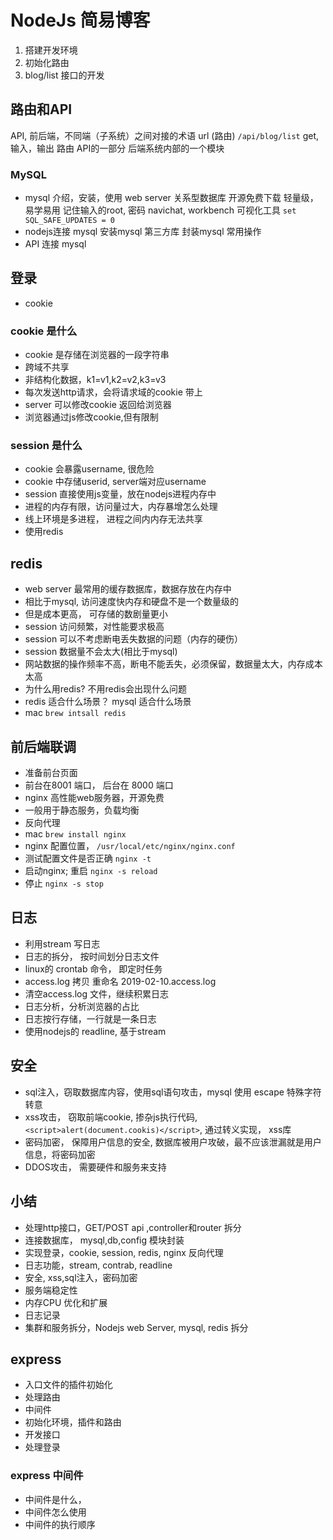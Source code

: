 # NodeJs 简易博客
1. 搭建开发环境
2. 初始化路由
3. blog/list 接口的开发

## 路由和API
API, 前后端，不同端（子系统）之间对接的术语
url (路由) `/api/blog/list` get, 输入，输出
路由
API的一部分
后端系统内部的一个模块

### MySQL
- mysql 介绍，安装，使用
  web server 关系型数据库
  开源免费下载
  轻量级，易学易用
  记住输入的root, 密码 
  navichat, workbench 可视化工具 
  `set SQL_SAFE_UPDATES = 0`
- nodejs连接 mysql
  安装mysql 第三方库
  封装mysql 常用操作
- API 连接 mysql


## 登录
- cookie
  
### cookie 是什么
- cookie 是存储在浏览器的一段字符串
- 跨域不共享
- 非结构化数据，k1=v1,k2=v2,k3=v3
- 每次发送http请求，会将请求域的cookie 带上
- server 可以修改cookie 返回给浏览器
- 浏览器通过js修改cookie,但有限制

### session 是什么
- cookie 会暴露username, 很危险
- cookie 中存储userid, server端对应username
- session 直接使用js变量，放在nodejs进程内存中 
- 进程的内存有限，访问量过大，内存暴增怎么处理
- 线上环境是多进程， 进程之间内内存无法共享
- 使用redis
  
## redis
- web server 最常用的缓存数据库，数据存放在内存中
- 相比于mysql, 访问速度快内存和硬盘不是一个数量级的
- 但是成本更高， 可存储的数剧量更小
- session 访问频繁，对性能要求极高
- session 可以不考虑断电丢失数据的问题（内存的硬伤）
- session 数据量不会太大(相比于mysql)
- 网站数据的操作频率不高，断电不能丢失，必须保留，数据量太大，内存成本太高 
- 为什么用redis? 不用redis会出现什么问题
- redis 适合什么场景？ mysql 适合什么场景
- mac `brew intsall redis`
  
## 前后端联调
- 准备前台页面
- 前台在8001 端口， 后台在 8000 端口
- nginx 高性能web服务器，开源免费
- 一般用于静态服务，负载均衡
- 反向代理
- mac `brew install nginx `
- nginx 配置位置， `/usr/local/etc/nginx/nginx.conf`
- 测试配置文件是否正确 `nginx -t`
- 启动nginx; 重启 `nginx -s reload`
- 停止 `nginx -s stop`

## 日志
- 利用stream 写日志
- 日志的拆分， 按时间划分日志文件
- linux的 crontab 命令， 即定时任务
- access.log 拷贝 重命名 2019-02-10.access.log
- 清空access.log 文件，继续积累日志
- 日志分析，分析浏览器的占比
- 日志按行存储，一行就是一条日志
- 使用nodejs的 readline, 基于stream

## 安全
- sql注入，窃取数据库内容，使用sql语句攻击，mysql 使用 escape 特殊字符转意
- xss攻击， 窃取前端cookie, 掺杂js执行代码, `<script>alert(document.cookis)</script>`, 通过转义实现， xss库
- 密码加密， 保障用户信息的安全, 数据库被用户攻破，最不应该泄漏就是用户信息，将密码加密
- DDOS攻击， 需要硬件和服务来支持

## 小结
- 处理http接口，GET/POST api ,controller和router 拆分
- 连接数据库， mysql,db,config 模块封装
- 实现登录，cookie, session, redis, nginx 反向代理
- 日志功能，stream, contrab, readline
- 安全, xss,sql注入，密码加密
- 服务端稳定性
- 内存CPU 优化和扩展
- 日志记录
- 集群和服务拆分，Nodejs web Server, mysql, redis 拆分

## express
- 入口文件的插件初始化
- 处理路由
- 中间件
- 初始化环境，插件和路由
- 开发接口
- 处理登录
  
### express 中间件
- 中间件是什么，
- 中间件怎么使用
- 中间件的执行顺序

